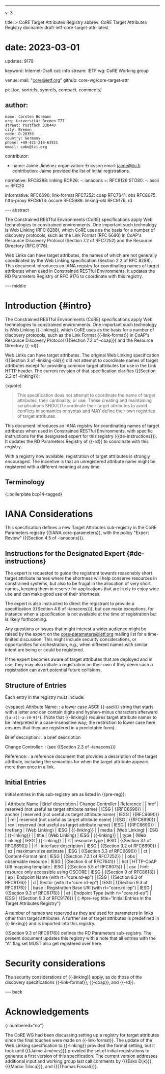 ---
v: 3

title: >
  CoRE Target Attributes Registry
abbrev: CoRE Target Attributes Registry
docname: draft-ietf-core-target-attr-latest
# date: 2023-03-01
updates: 9176

keyword: Internet-Draft
cat: info
stream: IETF
wg: CoRE Working group

venue:
  mail: "core@ietf.org"
  github: core-wg/core-target-attr

pi: [toc, sortrefs, symrefs, compact, comments]

author:
  -
    name: Carsten Bormann
    org: Universität Bremen TZI
    street: Postfach 330440
    city: Bremen
    code: D-28359
    country: Germany
    phone: +49-421-218-63921
    email: cabo@tzi.org

contributor:
- name: Jaime Jiménez
  organization: Ericsson
  email: jaime@iki.fi
  contribution: Jaime provided the list of initial registrations.

normative:
  RFC8288: linking
  BCP26:
    -: ianacons
    =: RFC8126
  STD80:
    -: ascii
    =: RFC20

informative:
  RFC6690: link-format
  RFC7252: coap
  RFC7641: obs
  RFC8075: http-proxy
  RFC8613: oscore
  RFC5988: linking-old
  RFC9176: rd

--- abstract

The Constrained RESTful Environments (CoRE) specifications apply Web
technologies to constrained environments.
One important such technology is Web Linking (RFC 8288), which CoRE
uses as the basis for a number of discovery protocols, such as the
Link Format (RFC 6690) in CoAP's Resource Discovery Protocol (Section 7.2
of RFC7252) and the Resource Directory (RFC 9176).

Web Links can have target attributes, the names of which are not
generally coordinated by the Web Linking specification (Section 2.2 of
RFC 8288).
This document introduces an IANA registry for coordinating names of target
attributes when used in Constrained RESTful Environments.
It updates the RD Parameters Registry of RFC 9176 to coordinate with
this registry.

--- middle

Introduction        {#intro}
============


The Constrained RESTful Environments (CoRE) specifications apply Web
technologies to constrained environments.
One important such technology is Web Linking {{-linking}}, which CoRE
uses as the basis for a number of discovery protocols, such as the
Link Format {{-link-format}} in CoAP's Resource Discovery Protocol ({{Section 7.2
of -coap}}) and the Resource Directory {{-rd}}.

Web Links can have target attributes.
The original Web Linking specification ({{Section 3 of -linking-old}}) did not attempt
to coordinate names of target attributes except for providing common
target attributes for use in the Link HTTP header.
The current revision of that specification clarifies ({{Section 2.2 of -linking}}):

{:quote}
>    This specification does not attempt to coordinate the name of target
   attributes, their cardinality, or use.  Those creating and
   maintaining serialisations SHOULD coordinate their target attributes
   to avoid conflicts in semantics or syntax and MAY define their own
   registries of target attributes.

This document introduces an IANA registry for coordinating names of target
attributes when used in Constrained RESTful Environments, with
specific instructions for the designated expert for this registry ({{de-instructions}}).
It updates the RD Parameters Registry of {{-rd}} to coordinate with
this registry.

With a registry now available, registration of target attributes is strongly encouraged.
The incentive is that an unregistered attribute name might be registered with a different meaning at any time.


Terminology
-----------

{::boilerplate bcp14-tagged}

IANA Considerations
===================

This specification defines a new Target Attributes sub-registry in
the CoRE Parameters registry {{!IANA.core-parameters}}, with the policy
"Expert Review" ({{Section 4.5 of -ianacons}}).

## Instructions for the Designated Expert {#de-instructions}

The expert is requested to guide the registrant towards reasonably
short target attribute names where the shortness will help conserve
resources in constrained systems, but also to be frugal in the
allocation of very short names, keeping them in reserve for
applications that are likely to enjoy wide use and can make good use
of their shortness.

The expert is also instructed to direct the registrant to provide a
specification ({{Section 4.6 of -ianacons}}), but can make exceptions,
for instance when a specification is not available at the time of
registration but is likely forthcoming.

Any questions or issues that might interest a wider audience might be
raised by the expert on the core-parameters@ietf.org mailing list for
a time-limited discussion.
This might include security considerations, or opportunities for
orchestration, e.g., when different names with similar intent are
being or could be registered.

If the expert becomes aware of target attributes that are deployed and
in use, they may also initiate a registration on their own if
they deem such a registration can avert potential future collisions.


## Structure of Entries

Each entry in the registry must include:

{:vspace}
Attribute Name:
: a lower case ASCII {{-ascii}} string that starts with a letter and can
  contain digits and hyphen-minus characters afterward
  (`[a-z][-a-z0-9]*`).
  (Note that {{-linking}} requires target attribute names to be
  interpreted in a case-insensitive way; the restriction to lower case
  here ensures that they are registered in a predictable form).

Brief description:
: a brief description

Change Controller:
: (see {{Section 2.3 of -ianacons}})

Reference:
: a reference document that provides a description of the target
  attribute, including the semantics for when the target attribute
  appears more than once in a link.

## Initial Entries

Initial entries in this sub-registry are as listed in {{pre-reg}}:

| Attribute Name | Brief description                              | Change Controller | Reference                  |
| href           | reserved (not useful as target attribute name) | IESG              | {{RFC6690}}                  |
| anchor         | reserved (not useful as target attribute name) | IESG              | {{RFC6690}}                  |
| rel            | reserved (not useful as target attribute name) | IESG              | {{RFC6690}}                  |
| rev            | reserved (not useful as target attribute name) | IESG              | {{RFC6690}}                  |
| hreflang       | (Web Linking)                                  | IESG              | {{-linking}}                 |
| media          | (Web Linking)                                  | IESG              | {{-linking}}                 |
| title          | (Web Linking)                                  | IESG              | {{-linking}}                 |
| type           | (Web Linking)                                  | IESG              | {{-linking}}                 |
| rt             | resource type                                  | IESG              | {{Section 3.1 of RFC6690}}   |
| if             | interface description                          | IESG              | {{Section 3.2 of RFC6690}}   |
| sz             | maximum size estimate                          | IESG              | {{Section 3.3 of RFC6690}}   |
| ct             | Content-Format hint                            | IESG              | {{Section 7.2.1 of RFC7252}} |
| obs            | observable resource                            | IESG              | {{Section 6 of RFC7641}}     |
| hct            | HTTP-CoAP URI mapping template                 | IESG              | {{Section 5.5 of RFC8075}}   |
| osc            | hint: resource only accessible using OSCORE    | IESG              | {{Section 9 of RFC8613}}     |
| ep             | Endpoint Name (with rt="core.rd-ep")           | IESG              | {{Section 9.3 of RFC9176}}   |
| d              | Sector (with rt="core.rd-ep")                  | IESG              | {{Section 9.3 of RFC9176}}   |
| base           | Registration Base URI (with rt="core.rd-ep")   | IESG              | {{Section 9.3 of RFC9176}}   |
| et             | Endpoint Type (with rt="core.rd-ep")           | IESG              | {{Section 9.3 of RFC9176}}   |
{: #pre-reg title="Initial Entries in the Target Attributes Registry"}

A number of names are reserved as they are used for parameters in
links other than target attributes.
A further set of target attributes is predefined in {{-linking}} and is
imported into this registry.

{{Section 9.3 of RFC9176}} defines the RD Parameters sub-registry.
The present document updates this registry with a note that all
entries with the "A" flag set MUST also get registered over here.

Security considerations
=======================

The security considerations of {{-linking}} apply, as do those of the
discovery specifications {{-link-format}}, {{-coap}}, and {{-rd}}.

--- back

Acknowledgements
================
{: numbered="no"}

The CoRE WG had been discussing setting up a registry for target
attributes since the final touches were made on {{-link-format}}.
The update of the Web Linking specification to {{-linking}} provided the
formal setting, but it took until {{{Jaime Jiménez}}} provided the set of
initial registrations to generate a first version of this specification.
The current version addresses additional input and working group last
call comments by
{{{Esko Dijk}}},
{{{Marco Tiloca}}},
and
{{{Thomas Fossati}}}.

